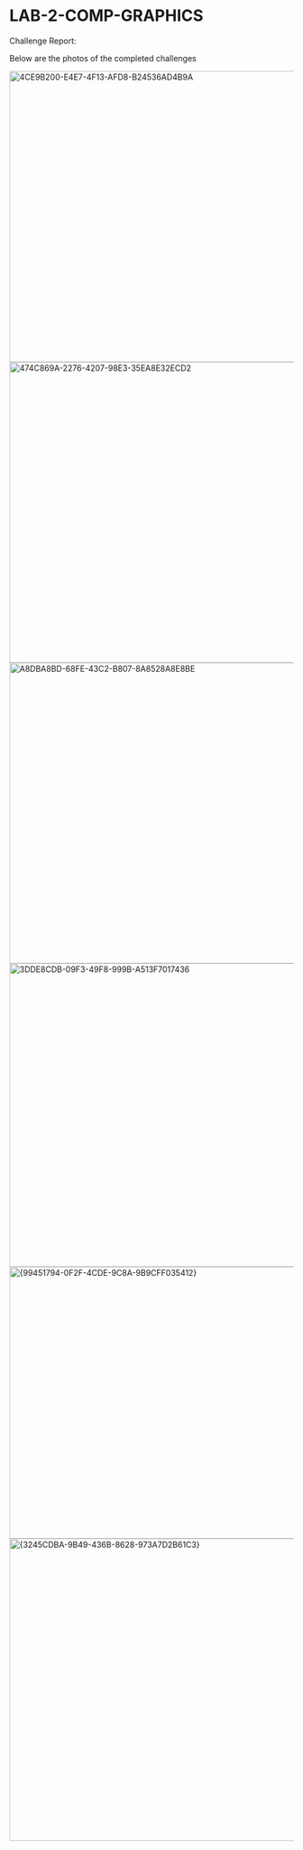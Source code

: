 # LAB-2-COMP-GRAPHICS

Challenge Report:

Below are the photos of the completed challenges

<img width="1314" height="515" alt="4CE9B200-E4E7-4F13-AFD8-B24536AD4B9A" src="https://github.com/user-attachments/assets/32ae07da-c995-4ad1-b9bc-32ae8b460168" />
<img width="1257" height="532" alt="474C869A-2276-4207-98E3-35EA8E32ECD2" src="https://github.com/user-attachments/assets/2f80f49e-c7ee-411f-97d5-973578cb0f26" />
<img width="1310" height="532" alt="A8DBA8BD-68FE-43C2-B807-8A8528A8E8BE" src="https://github.com/user-attachments/assets/58f885f8-c225-48d6-b391-72dadce829f3" />
<img width="1809" height="537" alt="3DDE8CDB-09F3-49F8-999B-A513F7017436" src="https://github.com/user-attachments/assets/0420cbdc-81c5-440e-8114-d633841cc046" />
<img width="943" height="481" alt="{99451794-0F2F-4CDE-9C8A-9B9CFF035412}" src="https://github.com/user-attachments/assets/0da30f7d-77c4-4e48-9416-4eaef68ad3ef" />
<img width="1207" height="535" alt="{3245CDBA-9B49-436B-8628-973A7D2B61C3}" src="https://github.com/user-attachments/assets/b7e5d09a-716d-40d4-945f-6ea007254769" />
